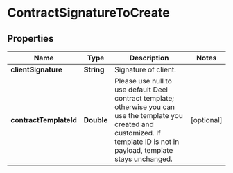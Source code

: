 

# ContractSignatureToCreate


## Properties

| Name | Type | Description | Notes |
|------------ | ------------- | ------------- | -------------|
|**clientSignature** | **String** | Signature of client. |  |
|**contractTemplateId** | **Double** | Please use null to use default Deel contract template; otherwise you can use the template you created and customized. If template ID is not in payload, template stays unchanged. |  [optional] |



